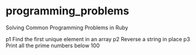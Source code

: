 programming_problems
====================

Solving Common Programming Problems in Ruby

p1 Find the first unique element in an array
p2 Reverse a string in place
p3 Print all the prime numbers below 100



